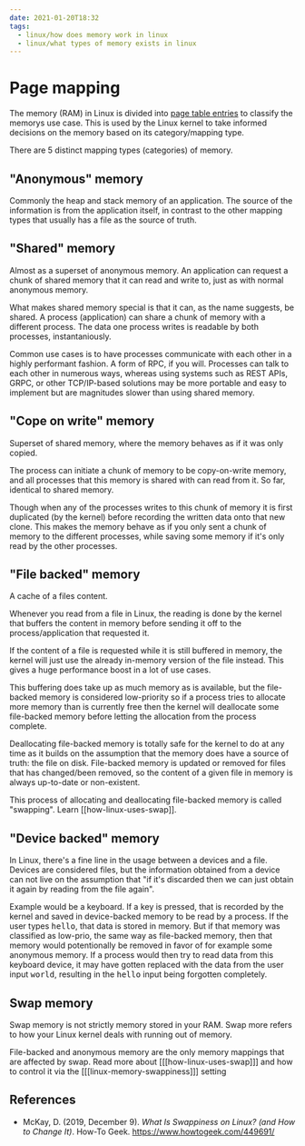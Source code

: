 ```yaml
---
date: 2021-01-20T18:32
tags: 
  - linux/how does memory work in linux
  - linux/what types of memory exists in linux
---
```


# Page mapping

The memory (RAM) in Linux is divided into
[page table entries](https://en.wikipedia.org/wiki/Page_table) to classify the
memorys use case. This is used by the Linux kernel to take informed decisions on
the memory based on its category/mapping type.

There are 5 distinct mapping types (categories) of memory.

## "Anonymous" memory

Commonly the heap and stack memory of an application. The source of the
information is from the application itself, in contrast to the other mapping
types that usually has a file as the source of truth.

## "Shared" memory

Almost as a superset of anonymous memory. An application can request a chunk of
shared memory that it can read and write to, just as with normal anonymous
memory.

What makes shared memory special is that it can, as the name suggests, be shared.
A process (application) can share a chunk of memory with a different process.
The data one process writes is readable by both processes, instantaniously.

Common use cases is to have processes communicate with each other in a highly
performant fashion. A form of RPC, if you will. Processes can talk to each other
in numerous ways, whereas using systems such as REST APIs, GRPC, or other
TCP/IP-based solutions may be more portable and easy to implement but are
magnitudes slower than using shared memory.

## "Cope on write" memory

Superset of shared memory, where the memory behaves as if it was only copied.

The process can initiate a chunk of memory to be copy-on-write memory, and all
processes that this memory is shared with can read from it. So far, identical
to shared memory.

Though when any of the processes writes to this chunk of memory it is first
duplicated (by the kernel) before recording the written data onto that new
clone. This makes the memory behave as if you only sent a chunk of memory to the
different processes, while saving some memory if it's only read by the other
processes.

## "File backed" memory

A cache of a files content.

Whenever you read from a file in Linux, the reading is done by the kernel that
buffers the content in memory before sending it off to the process/application
that requested it.

If the content of a file is requested while it is still buffered in memory, the
kernel will just use the already in-memory version of the file instead. This
gives a huge performance boost in a lot of use cases.

This buffering does take up as much memory as is available, but the file-backed
memory is considered low-priority so if a process tries to allocate more memory
than is currently free then the kernel will deallocate some file-backed memory
before letting the allocation from the process complete.

Deallocating file-backed memory is totally safe for the kernel to do at any time
as it builds on the assumption that the memory does have a source of truth:
the file on disk. File-backed memory is updated or removed for files that has
changed/been removed, so the content of a given file in memory is always
up-to-date or non-existent.

This process of allocating and deallocating file-backed memory is called
"swapping". Learn [[how-linux-uses-swap]].

## "Device backed" memory

In Linux, there's a fine line in the usage between a devices and a file.
Devices are considered files, but the information obtained from a device can not
live on the assumption that "if it's discarded then we can just obtain it again
by reading from the file again".

Example would be a keyboard. If a key is pressed, that is recorded by the kernel
and saved in device-backed memory to be read by a process. If the user types
<kbd>hello</kbd>, that data is stored in memory. But if that memory was
classified as low-prio, the same way as file-backed memory, then that memory
would potentionally be removed in favor of for example some anonymous memory.
If a process would then try to read data from this keyboard device, it may have
gotten replaced with the data from the user input <kbd>world</kbd>, resulting in
the <kbd>hello</kbd> input being forgotten completely.

## Swap memory

Swap memory is not strictly memory stored in your RAM. Swap more refers to how
your Linux kernel deals with running out of memory.

File-backed and anonymous memory are the only memory mappings that are affected
by swap. Read more about [[[how-linux-uses-swap]]] and how to control it via the
[[[linux-memory-swappiness]]] setting

## References

- McKay, D. (2019, December 9). *What Is Swappiness on Linux? (and How to Change
  It)*. How-To Geek. <https://www.howtogeek.com/449691/>
